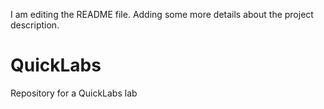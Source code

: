 I am editing the README file. Adding some more details about the project description.
# QuickLabs
Repository for a QuickLabs lab
